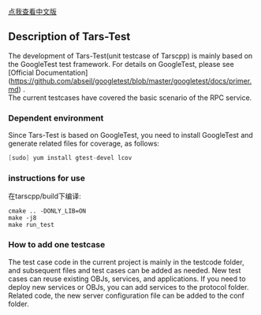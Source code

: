 [点我查看中文版](README.zh.md)

## Description of Tars-Test
The development of Tars-Test(unit testcase of Tarscpp) is mainly based on the GoogleTest test framework. For details on GoogleTest, please see [Official Documentation] (https://github.com/abseil/googletest/blob/master/googletest/docs/primer.md) .   
The current testcases have covered the basic scenario of the RPC service.

### Dependent environment
Since Tars-Test is based on GoogleTest, you need to install GoogleTest and generate related files for coverage, as follows:  

```c
[sudo] yum install gtest-devel lcov
```
### instructions for use


在tarscpp/build下编译:
```
cmake .. -DONLY_LIB=ON
make -j8
make run_test
```
<!-- 
Enter the script folder under unittest(Tars-Test) and run the run_test.sh script to output the use case results:    

```c
cd ./tars-unittest/script/
./run_test.sh
```
If you want to get the coverage result, you can add the run the script with option '-l', the system will generate the result folder under unittest(Tars-Test), which contains the coverage file. as follows:  

```c
./run_test.sh -l
```
At present, we support the coverage statistics of servant's code mainly, the rest part is to be improved.  
Tips:  
When calculating the coverage, you need to modify the compile option before compiling tarscpp (modified in tarscpp/CMakelists.txt), add the -fprofile-arcs -ftest-coverage option, and then recompile the tarscpp code so that gcno and gcda files can be generated when you run the testcases.  -->

### How to add one testcase 
The test case code in the current project is mainly in the testcode folder, and subsequent files and test cases can be added as needed. New test cases can reuse existing OBJs, services, and applications. If you need to deploy new services or OBJs, you can add services to the protocol folder. Related code, the new server configuration file can be added to the conf folder.

